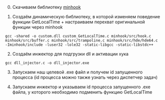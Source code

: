 0) Скачиваем библиотеку [minhook](https://github.com/TsudaKageyu/minhook)

1) Создаём динамическую библиотеку, в которой изменяем поведение функции GetLocalTime + настраиваем перехват оригинальной функции через minhook
   
```
gcc -shared -o custom.dll custom_GetLocalTime.c minhook/src/hook.c minhook/src/buffer.c minhook/src/trampoline.c minhook/src/hde/hde64.c -Iminhook/include -luser32 -lole32 -static-libgcc -static-libstdc++
```

2) Создаём инжектор для подгрузки dll и активации хука

```
gcc dll_injector.c -o dll_injector.exe
```

3) Запускаем наш целевой .exe файл и получем id запущенного процесса (id процесса можно также узнать через диспетчер задач)
   
4) Запускаем инжектор и указываем id процесса запущенного .exe файла, у которого необходимо подменить функцию GetLocalTime
